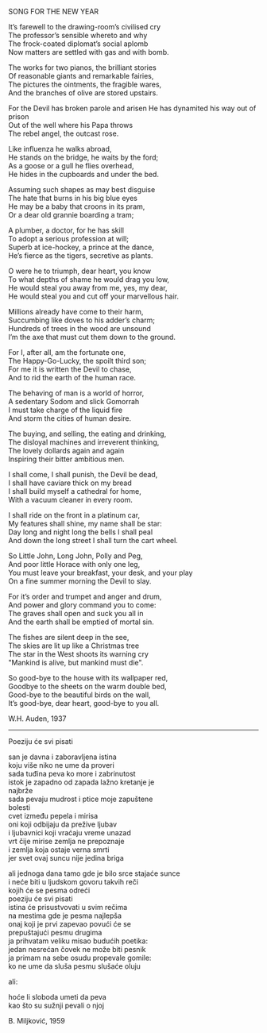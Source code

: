 
SONG FOR THE NEW YEAR

It’s farewell to the drawing-room’s civilised cry  
The professor’s sensible whereto and why  
The frock-coated diplomat’s social aplomb  
Now matters are settled with gas and with bomb.  
  
The works for two pianos, the brilliant stories  
Of reasonable giants and remarkable fairies,  
The pictures the ointments, the fragible wares,  
And the branches of olive are stored upstairs.  
  
For the Devil has broken parole and arisen 
He has dynamited his way out of prison   
Out of the well where his Papa throws  
The rebel angel, the outcast rose.  
  
Like influenza he walks abroad,  
He stands on the bridge, he waits by the ford;  
As a goose or a gull he flies overhead,  
He hides in the cupboards and under the bed. 
  
Assuming such shapes as may best disguise  
The hate that burns in his big blue eyes  
He may be a baby that croons in its pram,  
Or a dear old grannie boarding a tram;  
  
A plumber, a doctor, for he has skill  
To adopt a serious profession at will;  
Superb at ice-hockey, a prince at the dance,  
He’s fierce as the tigers, secretive as plants.  
  
O were he to triumph, dear heart, you know  
To what depths of shame he would drag you low,  
He would steal you away from me, yes, my dear,  
He would steal you and cut off your marvellous hair.  

Millions already have come to their harm,  
Succumbing like doves to his adder’s charm;  
Hundreds of trees in the wood are unsound  
I’m the axe that must cut them down to the ground.  

For I, after all, am the fortunate one,  
The Happy-Go-Lucky, the spoilt third son;  
For me it is written the Devil to chase,  
And to rid the earth of the human race.  

The behaving of man is a world of horror,  
A sedentary Sodom and slick Gomorrah  
I must take charge of the liquid fire  
And storm the cities of human desire.  

The buying, and selling, the eating and drinking,  
The disloyal machines and irreverent thinking,  
The lovely dollards again and again  
Inspiring their bitter ambitious men.  

I shall come, I shall punish, the Devil be dead,  
I shall have caviare thick on my bread  
I shall build myself a cathedral for home,  
With a vacuum cleaner in every room.  
  
I shall ride on the front in a platinum car,  
My features shall shine, my name shall be star:  
Day long and night long the bells I shall peal  
And down the long street I shall turn the cart wheel.  
  
So Little John, Long John, Polly and Peg,  
And poor little Horace with only one leg,  
You must leave your breakfast, your desk, and your play  
On a fine summer morning the Devil to slay.  
  
For it’s order and trumpet and anger and drum,  
And power and glory command you to come:  
The graves shall open and suck you all in  
And the earth shall be emptied of mortal sin.  
  
The fishes are silent deep in the see,  
The skies are lit up like a Christmas tree  
The star in the West shoots its warning cry  
"Mankind is alive, but mankind must die".  
  
So good-bye to the house with its wallpaper red,  
Goodbye to the sheets on the warm double bed,  
Good-bye to the beautiful birds on the wall,  
It’s good-bye, dear heart, good-bye to you all.  
  
W.H. Auden, 1937  
  
----

Poeziju će svi pisati  

san je davna i zaboravljena istina  
koju više niko ne ume da proveri  
sada tuđina peva ko more i zabrinutost  
istok je zapadno od zapada lažno kretanje je  
najbrže  
sada pevaju mudrost i ptice moje zapuštene  
bolesti  
cvet između pepela i mirisa  
oni koji odbijaju da prežive ljubav  
i ljubavnici koji vraćaju vreme unazad  
vrt čije mirise zemlja ne prepoznaje  
i zemlja koja ostaje verna smrti  
jer svet ovaj suncu nije jedina briga  
  
ali jednoga dana 
tamo gde je bilo srce stajaće sunce  
i neće biti u ljudskom govoru takvih reči  
kojih će se pesma odreći  
poeziju će svi pisati  
istina će prisustvovati u svim rečima  
na mestima gde je pesma najlepša  
onaj koji je prvi zapevao povući će se  
prepuštajući pesmu drugima  
ja prihvatam veliku misao budućih poetika:  
jedan nesrećan čovek ne može biti pesnik  
ja primam na sebe osudu propevale gomile:  
ko ne ume da sluša pesmu slušaće oluju  
  
ali:  
 
hoće li sloboda umeti da peva  
kao što su sužnji pevali o njoj  
  
B. Miljković, 1959  
